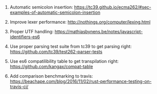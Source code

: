 1. Automatic semicolon insertion:
https://tc39.github.io/ecma262/#sec-examples-of-automatic-semicolon-insertion

2. Improve lexer performance:
http://nothings.org/computer/lexing.html

3. Proper UTF handling:
https://mathiasbynens.be/notes/javascript-identifiers-es6

4. Use proper parsing test suite from tc39 to get parsing right:
https://github.com/tc39/test262-parser-tests

5. Use es6 compatilibility table to get transpilation right:
https://github.com/kangax/compat-table

6. Add comparison benchmarking to travis:
https://beachape.com/blog/2016/11/02/rust-performance-testing-on-travis-ci/
